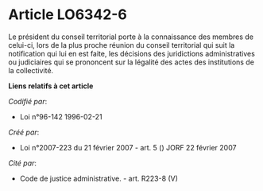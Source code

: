# Article LO6342-6

Le président du conseil territorial porte à la connaissance des membres de celui-ci, lors de la plus proche réunion du
conseil territorial qui suit la notification qui lui en est faite, les décisions des juridictions administratives ou
judiciaires qui se prononcent sur la légalité des actes des institutions de la collectivité.

**Liens relatifs à cet article**

_Codifié par_:

  - Loi n°96-142 1996-02-21

_Créé par_:

  - Loi n°2007-223 du 21 février 2007 - art. 5 () JORF 22 février 2007

_Cité par_:

  - Code de justice administrative. - art. R223-8 (V)

